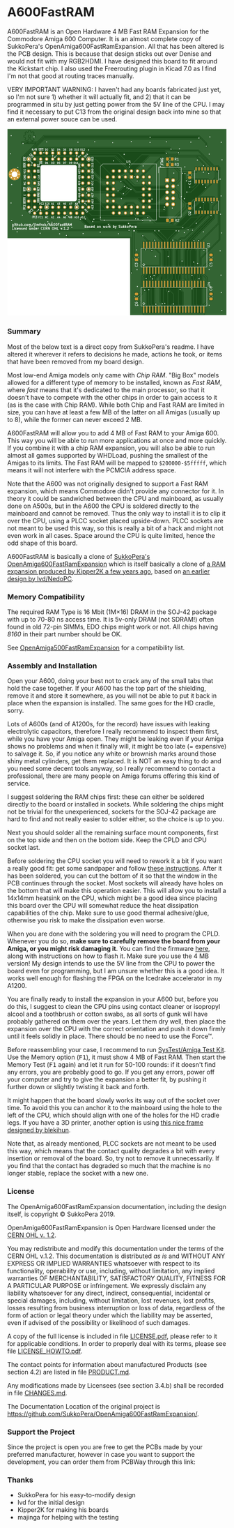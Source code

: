 # A600FastRAM
A600FastRAM is an Open Hardware 4 MB Fast RAM Expansion for the Commodore Amiga 600 Computer. It is an almost complete copy of SukkoPera's OpenAmiga600FastRamExpansion. All that has been altered is the PCB design. This is because that design sticks out over Denise and would not fit with my RGB2HDMI. I have designed this board to fit around the Kickstart chip. I also used the Freerouting plugin in Kicad 7.0 as I find I'm not that good at routing traces manually.

VERY IMPORTANT WARNING: I haven't had any boards fabricated just yet, so I'm not sure 1) whether it will actually fit, and 2) that it can be programmed in situ by just getting power from the 5V line of the CPU. I may find it necessary to put C13 from the original design back into mine so that an external power souce can be used.

![Board](https://github.com/jimfrob/A600FastRAM/blob/main/render-top.svg)

### Summary
Most of the below text is a direct copy from SukkoPera's readme. I have altered it wherever it refers to decisions he made, actions he took, or items that have been removed from my board design.

Most low-end Amiga models only came with *Chip RAM*. "Big Box" models allowed for a different type of memory to be installed, known as *Fast RAM*, where *fast* means that it's dedicated to the main processor, so that it doesn't have to compete with the other chips in order to gain access to it (as is the case with Chip RAM). While both Chip and Fast RAM are limited in size, you can have at least a few MB of the latter on all Amigas (usually up to 8), while the former can never exceed 2 MB.

A600FastRAM will allow you to add 4 MB of Fast RAM to your Amiga 600. This way you will be able to run more applications at once and more quickly. If you combine it with a chip RAM expansion, you will also be able to run almost all games supported by WHDLoad, pushing the smallest of the Amigas to its limits. The Fast RAM will be mapped to `$200000-$5fffff`, which means it will not interfere with the PCMCIA address space.

Note that the A600 was not originally designed to support a Fast RAM expansion, which means Commodore didn't provide any connector for it. In theory it could be sandwiched between the CPU and mainboard, as usually done on A500s, but in the A600 the CPU is soldered directly to the mainboard and cannot be removed. Thus the only way to install it is to clip it over the CPU, using a PLCC socket placed upside-down. PLCC sockets are not meant to be used this way, so this is really a bit of a hack and might not even work in all cases. Space around the CPU is quite limited, hence the odd shape of this board.

A600FastRAM is basically a clone of [SukkoPera's OpenAmiga600FastRamExpansion](https://github.com/SukkoPera/OpenAmiga600FastRamExpansion) which is itself basically a clone of [a RAM expansion produced by Kipper2K a few years ago](http://eab.abime.net/showthread.php?t=64218), based on [an earlier design by lvd/NedoPC](http://lvd.nedopc.com/Projects/a600_8mb/index.html).

### Memory Compatibility
The required RAM Type is 16 Mbit (1M×16) DRAM in the SOJ-42 package with up to 70-80 ns access time. It is 5v-only DRAM (not SDRAM!) often found in old 72-pin SIMMs, EDO chips might work or not. All chips having *8160* in their part number should be OK.

See [OpenAmiga500FastRamExpansion](https://github.com/SukkoPera/OpenAmiga500FastRamExpansion#memory-compatibility) for a compatibility list.

### Assembly and Installation
Open your A600, doing your best not to crack any of the small tabs that hold the case together. If your A600 has the top part of the shielding, remove it and store it somewhere, as you will not be able to put it back in place when the expansion is installed. The same goes for the HD cradle, sorry.

Lots of A600s (and of A1200s, for the record) have issues with leaking electrolytic capacitors, therefore I really recommend to inspect them first, while you have your Amiga open. They might be leaking even if your Amiga shows no problems and when it finally will, it might be too late (= expensive) to salvage it. So, if you notice any white or brownish marks around those shiny metal cylinders, get them replaced. It is NOT an easy thing to do and you need some decent tools anyway, so I really recommend to contact a professional, there are many people on Amiga forums offering this kind of service.

I suggest soldering the RAM chips first: these can either be soldered directly to the board or installed in sockets. While soldering the chips might not be trivial for the unexperienced, sockets for the SOJ-42 package are hard to find and not really easier to solder either, so the choice is up to you.

Next you should solder all the remaining surface mount components, first on the top side and then on the bottom side. Keep the CPLD and CPU socket last.

Before soldering the CPU socket you will need to rework it a bit if you want a really good fit: get some sandpaper and follow [these instructions](SocketRework.md). After it has been soldered, you can cut the bottom of it so that the window in the PCB continues through the socket. Most sockets will already have holes on the bottom that will make this operation easier. This will allow you to install a 14x14mm heatsink on the CPU, which might be a good idea since placing this board over the CPU will somewhat reduce the heat dissipation capabilities of the chip. Make sure to use good thermal adhesive/glue, otherwise you risk to make the dissipation even worse.

When you are done with the soldering you will need to program the CPLD. Whenever you do so, **make sure to carefully remove the board from your Amiga, or you might risk damaging it**. You can find the firmware [here](https://github.com/SukkoPera/OpenAmiga500FastRamExpansion/tree/master/firmware), along with instructions on how to flash it. Make sure you use the 4 MB version! My design intends to use the 5V line from the CPU to power the board even for programming, but I am unsure whether this is a good idea. It works well enough for flashing the FPGA on the Icedrake accelerator in my A1200.

You are finally ready to install the expansion in your A600 but, before you do this, I suggest to clean the CPU pins using contact cleaner or isopropyl alcool and a toothbrush or cotton swabs, as all sorts of gunk will have probably gathered on them over the years. Let them dry well, then place the expansion over the CPU with the correct orientation and push it down firmly until it feels solidly in place. There should be no need to use the Force&trade;.

Before reassembling your case, I recommend to run [SysTest/Amiga Test Kit](https://github.com/keirf/Amiga-Stuff). Use the Memory option (<kbd>F1</kbd>), it must show 4 MB of Fast RAM. Then start the Memory Test (<kbd>F1</kbd> again) and let it run for 50-100 rounds: if it doesn't find any errors, you are probably good to go. If you get any errors, power off your computer and try to give the expansion a better fit, by pushing it further down or slightly twisting it back and forth.

It might happen that the board slowly works its way out of the socket over time. To avoid this you can anchor it to the mainboard using the hole to the left of the CPU, which should align with one of the holes for the HD cradle legs. If you have a 3D printer, another option is using [this nice frame designed by blekihun](https://www.thingiverse.com/thing:4824656).

Note that, as already mentioned, PLCC sockets are not meant to be used this way, which means that the contact quality degrades a bit with every insertion or removal of the board. So, try not to remove it unnecessarily. If you find that the contact has degraded so much that the machine is no longer stable, replace the socket with a new one.

### License
The OpenAmiga600FastRamExpansion documentation, including the design itself, is copyright &copy; SukkoPera 2019.

OpenAmiga600FastRamExpansion is Open Hardware licensed under the [CERN OHL v. 1.2](http://ohwr.org/cernohl).

You may redistribute and modify this documentation under the terms of the CERN OHL v.1.2. This documentation is distributed *as is* and WITHOUT ANY EXPRESS OR IMPLIED WARRANTIES whatsoever with respect to its functionality, operability or use, including, without limitation, any implied warranties OF MERCHANTABILITY, SATISFACTORY QUALITY, FITNESS FOR A PARTICULAR PURPOSE or infringement. We expressly disclaim any liability whatsoever for any direct, indirect, consequential, incidental or special damages, including, without limitation, lost revenues, lost profits, losses resulting from business interruption or loss of data, regardless of the form of action or legal theory under which the liability may be asserted, even if advised of the possibility or likelihood of such damages.

A copy of the full license is included in file [LICENSE.pdf](LICENSE.pdf), please refer to it for applicable conditions. In order to properly deal with its terms, please see file [LICENSE_HOWTO.pdf](LICENSE_HOWTO.pdf).

The contact points for information about manufactured Products (see section 4.2) are listed in file [PRODUCT.md](PRODUCT.md).

Any modifications made by Licensees (see section 3.4.b) shall be recorded in file [CHANGES.md](CHANGES.md).

The Documentation Location of the original project is https://github.com/SukkoPera/OpenAmiga600FastRamExpansion/.

### Support the Project
Since the project is open you are free to get the PCBs made by your preferred manufacturer, however in case you want to support the development, you can order them from PCBWay through this link:

### Thanks
- SukkoPera for his easy-to-modify design
- lvd for the initial design
- Kipper2K for making his boards
- majinga for helping with the testing
